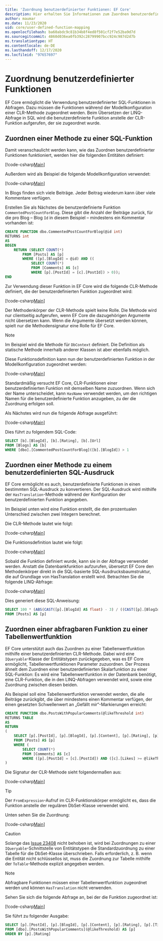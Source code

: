 ```yaml
---
title: 'Zuordnung benutzerdefinierter Funktionen: EF Core'
description: Hier erhalten Sie Informationen zum Zuordnen benutzerdefinierter Funktionen zu Datenbankfunktionen.
author: maumar
ms.date: 11/23/2020
uid: core/user-defined-function-mapping
ms.openlocfilehash: ba60abdc9c81b34b8f4ed8f501cf2f7e52ba9d7d
ms.sourcegitcommit: 4860d036ea0fb392c28799907bcc924c987d2d7b
ms.translationtype: HT
ms.contentlocale: de-DE
ms.lasthandoff: 12/17/2020
ms.locfileid: "97657697"
---
```

# <a name="user-defined-function-mapping"></a>Zuordnung benutzerdefinierter Funktionen

EF Core ermöglicht die Verwendung benutzerdefinierter SQL-Funktionen in Abfragen. Dazu müssen die Funktionen während der Modellkonfiguration einer CLR-Methode zugeordnet werden. Beim Übersetzen der LINQ-Abfrage in SQL wird die benutzerdefinierte Funktion anstelle der CLR-Funktion aufgerufen, der sie zugeordnet wurde.

## <a name="mapping-a-method-to-a-sql-function"></a>Zuordnen einer Methode zu einer SQL-Funktion

Damit veranschaulicht werden kann, wie das Zuordnen benutzerdefinierter Funktionen funktioniert, werden hier die folgenden Entitäten definiert:

[!code-csharp[Main](../../../samples/core/Querying/UserDefinedFunctionMapping/Model.cs#Entities)]

Außerdem wird als Beispiel die folgende Modellkonfiguration verwendet:

[!code-csharp[Main](../../../samples/core/Querying/UserDefinedFunctionMapping/Model.cs#EntityConfiguration)]

In Blogs finden sich viele Beiträge. Jeder Beitrag wiederum kann über viele Kommentare verfügen.

Erstellen Sie als Nächstes die benutzerdefinierte Funktion `CommentedPostCountForBlog`. Diese gibt die Anzahl der Beiträge zurück, für die pro Blog – Blog `Id` in diesem Beispiel – mindestens ein Kommentar vorhanden ist:

```sql
CREATE FUNCTION dbo.CommentedPostCountForBlog(@id int)
RETURNS int
AS
BEGIN
    RETURN (SELECT COUNT(*)
        FROM [Posts] AS [p]
        WHERE ([p].[BlogId] = @id) AND ((
            SELECT COUNT(*)
            FROM [Comments] AS [c]
            WHERE [p].[PostId] = [c].[PostId]) > 0));
END
```

Zur Verwendung dieser Funktion in EF Core wird die folgende CLR-Methode definiert, die der benutzerdefinierten Funktion zugeordnet wird:

[!code-csharp[Main](../../../samples/core/Querying/UserDefinedFunctionMapping/Model.cs#BasicFunctionDefinition)]

Der Methodenkörper der CLR-Methode spielt keine Rolle. Die Methode wird nur clientseitig aufgerufen, wenn EF Core die dazugehörigen Argumente nicht übersetzen kann. Wenn die Argumente übersetzt werden können, spielt nur die Methodensignatur eine Rolle für EF Core.

> [!NOTE]
> Im Beispiel wird die Methode für `DbContext` definiert. Die Definition als statische Methode innerhalb anderer Klassen ist aber ebenfalls möglich.

Diese Funktionsdefinition kann nun der benutzerdefinierten Funktion in der Modellkonfiguration zugeordnet werden:

[!code-csharp[Main](../../../samples/core/Querying/UserDefinedFunctionMapping/Model.cs#BasicFunctionConfiguration)]

Standardmäßig versucht EF Core, CLR-Funktionen einer benutzerdefinierten Funktion mit demselben Name zuzuordnen. Wenn sich der Name unterscheidet, kann `HasName` verwendet werden, um den richtigen Namen für die benutzerdefinierte Funktion anzugeben, zu der die Zuordnung erfolgen soll.

Als Nächstes wird nun die folgende Abfrage ausgeführt:

[!code-csharp[Main](../../../samples/core/Querying/UserDefinedFunctionMapping/Program.cs#BasicQuery)]

Dies führt zu folgendem SQL-Code:

```sql
SELECT [b].[BlogId], [b].[Rating], [b].[Url]
FROM [Blogs] AS [b]
WHERE [dbo].[CommentedPostCountForBlog]([b].[BlogId]) > 1
```

## <a name="mapping-a-method-to-a-custom-sql"></a>Zuordnen einer Methode zu einem benutzerdefinierten SQL-Ausdruck

EF Core ermöglicht es auch, benutzerdefinierte Funktionen in einen bestimmten SQL-Ausdruck zu konvertieren. Der SQL-Ausdruck wird mithilfe der `HasTranslation`-Methode während der Konfiguration der benutzerdefinierten Funktion angegeben.

Im Beispiel unten wird eine Funktion erstellt, die den prozentualen Unterschied zwischen zwei Integern berechnet.

Die CLR-Methode lautet wie folgt:

[!code-csharp[Main](../../../samples/core/Querying/UserDefinedFunctionMapping/Model.cs#HasTranslationFunctionDefinition)]

Die Funktionsdefinition lautet wie folgt:

[!code-csharp[Main](../../../samples/core/Querying/UserDefinedFunctionMapping/Model.cs#HasTranslationFunctionConfiguration)]

Sobald die Funktion definiert wurde, kann sie in der Abfrage verwendet werden. Anstatt die Datenbankfunktion aufzurufen, übersetzt EF Core den Methodenkörper direkt in die SQL-basierte SQL-Ausdrucksbaumstruktur, die auf Grundlage von HasTranslation erstellt wird. Betrachten Sie die folgende LINQ-Abfrage:

[!code-csharp[Main](../../../samples/core/Querying/UserDefinedFunctionMapping/Program.cs#HasTranslationQuery)]

Dies generiert diese SQL-Anweisung:

```sql
SELECT 100 * (ABS(CAST([p].[BlogId] AS float) - 3) / ((CAST([p].[BlogId] AS float) + 3) / 2))
FROM [Posts] AS [p]
```

## <a name="mapping-a-queryable-function-to-a-table-valued-function"></a>Zuordnen einer abfragbaren Funktion zu einer Tabellenwertfunktion

EF Core unterstützt auch das Zuordnen zu einer Tabellenwertfunktion mithilfe einer benutzerdefinierten CLR-Methode. Dabei wird eine `IQueryable`-Klasse der Entitätstypen zurückgegeben, was es EF Core ermöglicht, Tabellenwertfunktionen Parameter zuzuordnen. Der Prozess ähnelt dem Zuordnen einer benutzerdefinierten Skalarfunktion zu einer SQL-Funktion: Es wird eine Tabellenwertfunktion in der Datenbank benötigt, eine CLR-Funktion, die in den LINQ-Abfragen verwendet wird, sowie eine Zuordnung zwischen diesen beiden.

Als Beispiel soll eine Tabellenwertfunktion verwendet werden, die alle Beiträge zurückgibt, die über mindestens einen Kommentar verfügen, der einen gesetzten Schwellenwert an „Gefällt mir“-Markierungen erreicht:

```sql
CREATE FUNCTION dbo.PostsWithPopularComments(@likeThreshold int)
RETURNS TABLE
AS
RETURN
(
    SELECT [p].[PostId], [p].[BlogId], [p].[Content], [p].[Rating], [p].[Title]
    FROM [Posts] AS [p]
    WHERE (
        SELECT COUNT(*)
        FROM [Comments] AS [c]
        WHERE ([p].[PostId] = [c].[PostId]) AND ([c].[Likes] >= @likeThreshold)) > 0
)
```

Die Signatur der CLR-Methode sieht folgendermaßen aus:

[!code-csharp[Main](../../../samples/core/Querying/UserDefinedFunctionMapping/Model.cs#QueryableFunctionDefinition)]

> [!TIP]
> Der `FromExpression`-Aufruf im CLR-Funktionskörper ermöglicht es, dass die Funktion anstelle der regulären DbSet-Klasse verwendet wird.

Unten sehen Sie die Zuordnung:

[!code-csharp[Main](../../../samples/core/Querying/UserDefinedFunctionMapping/Model.cs#QueryableFunctionConfigurationHasDbFunction)]

> [!CAUTION]
> Solange das [Issue 23408](https://github.com/dotnet/efcore/issues/23408) nicht behoben ist, wird bei Zuordnungen zu einer `IQueryable`-Schnittstelle von Entitätstypen die Standardzuordnung zu einer Tabelle für die DbSet-Klasse überschrieben. Falls erforderlich, z. B. wenn die Entität nicht schlüssellos ist, muss die Zuordnung zur Tabelle mithilfe der `ToTable`-Methode explizit angegeben werden.

> [!NOTE]
> Abfragbare Funktionen müssen einer Tabellenwertfunktion zugeordnet werden und können `HasTranslation` nicht verwenden.

Sehen Sie sich die folgende Abfrage an, bei der die Funktion zugeordnet ist:

[!code-csharp[Main](../../../samples/core/Querying/UserDefinedFunctionMapping/Program.cs#TableValuedFunctionQuery)]

Sie führt zu folgender Ausgabe:

```sql
SELECT [p].[PostId], [p].[BlogId], [p].[Content], [p].[Rating], [p].[Title]
FROM [dbo].[PostsWithPopularComments](@likeThreshold) AS [p]
ORDER BY [p].[Rating]
```
